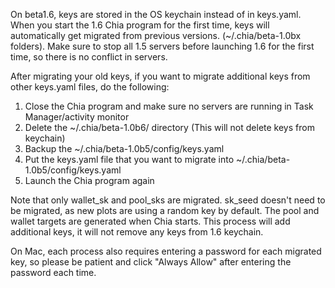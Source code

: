On beta1.6, keys are stored in the OS keychain instead of in keys.yaml.
When you start the 1.6 Chia program for the first time, keys will automatically get migrated from previous versions. (~/.chia/beta-1.0bx folders). Make sure to stop all 1.5 servers before launching 1.6 for the first time, so there is no conflict in servers.

After migrating your old keys, if you want to migrate additional keys from other keys.yaml files, do the following:

1. Close the Chia program and make sure no servers are running in Task Manager/activity monitor
2. Delete the ~/.chia/beta-1.0b6/ directory (This will not delete keys from keychain)
3. Backup the ~/.chia/beta-1.0b5/config/keys.yaml 
4. Put the keys.yaml file that you want to migrate into ~/.chia/beta-1.0b5/config/keys.yaml
5. Launch the Chia program again

Note that only wallet_sk and pool_sks are migrated. sk_seed doesn't need to be migrated, as new plots are using a random key by default. The pool and wallet targets are generated when Chia starts. This process will add additional keys, it will not remove any keys from 1.6 keychain.

On Mac, each process also requires entering a password for each migrated key, so please be patient and click "Always Allow" after entering the password each time. 